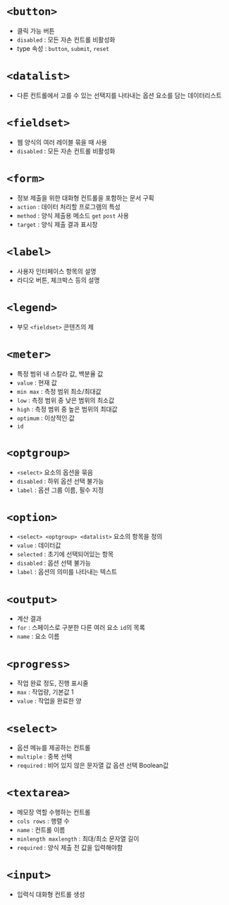 # `<button>`
- 클릭 가능 버튼
- `disabled` : 모든 자손 컨트롤 비활성화
- type 속성 : `button`, `submit`, `reset`
# `<datalist>`
- 다른 컨트롤에서 고를 수 있는 선택지를 나타내는 옵션 요소를 담는 데이터리스트
# `<fieldset>`
- 웹 양식의 여러 레이블 묶을 때 사용
- `disabled` : 모든 자손 컨트롤 비활성화
# `<form>`
- 정보 제출을 위한 대화형 컨트롤을 포함하는 문서 구획
- `action` : 데이터 처리할 프로그램의 특성
- `method` : 양식 제출용 메소드 `get` `post` 사용
- `target` : 양식 제출 결과 표시창
# `<label>`
- 사용자 인터페이스 항목의 설명
- 라디오 버튼, 체크박스 등의 설명
# `<legend>`
- 부모 `<fieldset>` 콘텐츠의 제
# `<meter>`
- 특정 범위 내 스칼라 값, 백분율 값
- `value` : 현재 값
- `min max` : 측정 범위 최소/최대값
- `low` : 측정 범위 중 낮은 범위의 최소값
- `high` : 측정 범위 중 높은 범위의 최대값
- `optimum` : 이상적인 값
- `id`
# `<optgroup>`
- `<select>` 요소의 옵션을 묶음
- `disabled` : 하위 옵션 선택 불가능
- `label` : 옵션 그룹 이름, 필수 지정
# `<option>`
- `<select> <optgroup> <datalist>` 요소의 항목을 정의
- `value` : 데이터값
- `selected` : 초기에 선택되어있는 항목
- `disabled` : 옵션 선택 불가능
- `label` : 옵션의 의미를 나타내는 텍스트
# `<output>`
- 계산 결과
- `for` : 스페이스로 구분한 다른 여러 요소 `id`의 목록
- `name` : 요소 이름
# `<progress>`
- 작업 완료 정도, 진행 표시줄
- `max` : 작업량, 기본값 1
- `value` : 작업을 완료한 양
# `<select>`
- 옵션 메뉴를 제공하는 컨트롤
- `multiple` :  중복 선택
- `required` : 비어 있지 않은 문자열 값 옵션 선택 Boolean값
# `<textarea>`
- 메모장 역할 수행하는 컨트롤
- `cols rows` : 행렬 수
- `name` : 컨트롤 이름
- `minlength maxlength` : 최대/최소 문자열 길이
- `required` : 양식 제출 전 값을 입력해야함
# `<input>`
- 입력식 대화형 컨트롤 생성
